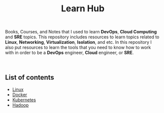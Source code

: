 <h1 align="center">
  Learn Hub
</h1>

<br />

Books, Courses, and Notes that I used to learn **DevOps**, **Cloud Computing** and **SRE** topics.
This repository includes resources to learn topics related to **Linux**, **Networking**, **Virtualization**, **Isolation**, and etc.
In this repository I also put resources to learn the tools that you need to know how to work with in order to be
a **DevOps** engineer, **Cloud** engineer, or **SRE**.

<br />

## List of contents

- [Linux]()
- [Docker]()
- [Kubernetes](https://github.com/amirhnajafiz/learnhub/blob/master/k8s/README.md)
- [Hadoop]()
